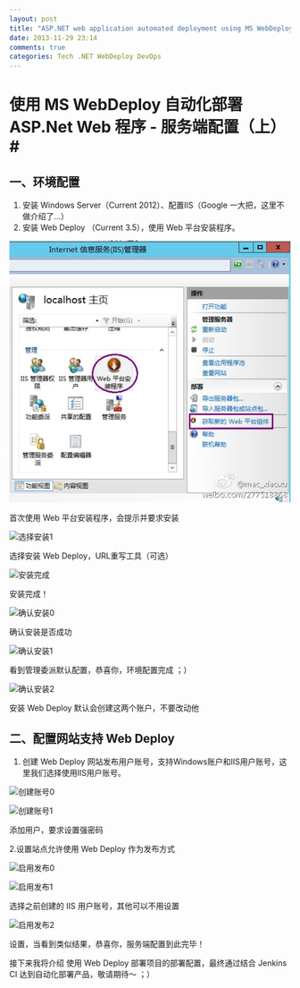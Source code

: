 ```yaml
---
layout: post
title: "ASP.NET web application automated deployment using MS WebDeploy - server-side configuration - part 1"
date: 2013-11-29 23:14
comments: true
categories: Tech .NET WebDeploy DevOps
---
```

# 使用 MS WebDeploy 自动化部署 ASP.Net Web 程序 - 服务端配置（上）#
## 一、环境配置 ##

1. 安装 Windows Server（Current 2012）、配置IIS（Google 一大把，这里不做介绍了…）
2. 安装 Web Deploy （Current 3.5），使用 Web 平台安装程序。

![选择安装0](/images/015c2b7dgw1eb1ouygmyxj20fd0e90uh.jpg)

首次使用 Web 平台安装程序，会提示并要求安装

![选择安装1](//ww3.sinaimg.cn/large/015c2b7dgw1eb1n9eowg8j20oo0gqacp.jpg)

选择安装  Web Deploy，URL重写工具（可选）

![安装完成](//ww1.sinaimg.cn/large/015c2b7dgw1eb1n9f47w8j20jc0c8ac2.jpg)

安装完成！

![确认安装0](//ww1.sinaimg.cn/large/015c2b7dgw1eb1n9fu8djj20fc04bdg4.jpg)

确认安装是否成功

![确认安装1](//ww2.sinaimg.cn/large/015c2b7dgw1eb1omkd3hcj20gp08gabc.jpg)

看到管理委派默认配置，恭喜你，环境配置完成 ；）

![确认安装2](//ww2.sinaimg.cn/large/015c2b7dgw1eb1omksxmrj20qb09s75v.jpg)

安装 Web Deploy 默认会创建这两个账户，不要改动他

## 二、配置网站支持 Web Deploy ##
1. 创建 Web Deploy 网站发布用户账号，支持Windows账户和IIS用户账号，这里我们选择使用IIS用户账号。

![创建账号0](//ww4.sinaimg.cn/large/015c2b7dgw1eb1pjcd5hyj20ky0c6dhu.jpg)

![创建账号1](//ww2.sinaimg.cn/large/015c2b7dgw1eb1pbixd7jj20d009vwf4.jpg)

添加用户，要求设置强密码

2.设置站点允许使用 Web Deploy 作为发布方式

![启用发布0](//ww2.sinaimg.cn/large/015c2b7dgw1eb1pao9duhj20eq0jngoa.jpg)

![启用发布1](//ww1.sinaimg.cn/large/015c2b7dgw1eb1paoosf8j20ds0dot9w.jpg)

选择之前创建的 IIS 用户账号，其他可以不用设置

![启用发布2](//ww4.sinaimg.cn/large/015c2b7dgw1eb1q0vbq1vj20dr0dmwg4.jpg)

设置，当看到类似结果，恭喜你，服务端配置到此完毕！

接下来我将介绍 使用 Web Deploy 部署项目的部署配置，最终通过结合 Jenkins CI 达到自动化部署产品，敬请期待～ ；）

